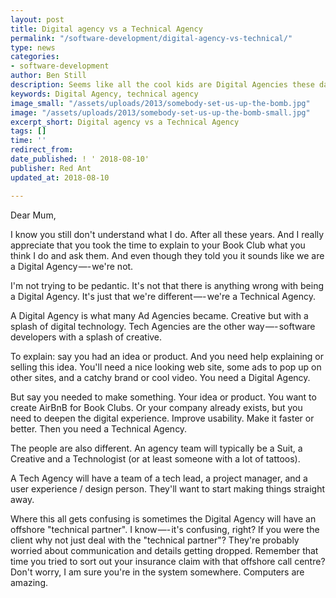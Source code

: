 ```yaml
---
layout: post
title: Digital agency vs a Technical Agency
permalink: "/software-development/digital-agency-vs-technical/"
type: news
categories:
- software-development
author: Ben Still
description: Seems like all the cool kids are Digital Agencies these days
keywords: Digital Agency, technical agency
image_small: "/assets/uploads/2013/somebody-set-us-up-the-bomb.jpg"
image: "/assets/uploads/2013/somebody-set-us-up-the-bomb-small.jpg"
excerpt_short: Digital agency vs a Technical Agency
tags: []
time: ''
redirect_from:
date_published: ! ' 2018-08-10'
publisher: Red Ant
updated_at: 2018-08-10

---
```

Dear Mum,

I know you still don't understand what I do. After all these years. And I really appreciate that you took the time to explain to your Book Club what you think I do and ask them. And even though they told you it sounds like we are a Digital Agency —- we're not.

I'm not trying to be pedantic. It's not that there is anything wrong with being a Digital Agency. It's just that we're different —- we're a Technical Agency.

A Digital Agency is what many Ad Agencies became. Creative but with a splash of digital technology. Tech Agencies are the other way —- software developers with a splash of creative.

To explain: say you had an idea or product. And you need help explaining or selling this idea. You'll need a nice looking web site, some ads to pop up on other sites, and a catchy brand or cool video. You need a Digital Agency.

But say you needed to make something. Your idea or product. You want to create AirBnB for Book Clubs. Or your company already exists, but you need to deepen the digital experience. Improve usability. Make it faster or better. Then you need a Technical Agency.

The people are also different. An agency team will typically be a Suit, a Creative and a Technologist (or at least someone with a lot of tattoos).

A Tech Agency will have a team of a tech lead, a project manager, and a user experience / design person. They'll want to start making things straight away.

Where this all gets confusing is sometimes the Digital Agency will have an offshore "technical partner". I know —- it's confusing, right? If you were the client why not just deal with the "technical partner"? They're probably worried about communication and details getting dropped. Remember that time you tried to sort out your insurance claim with that offshore call centre? Don't worry, I am sure you're in the system somewhere. Computers are amazing.